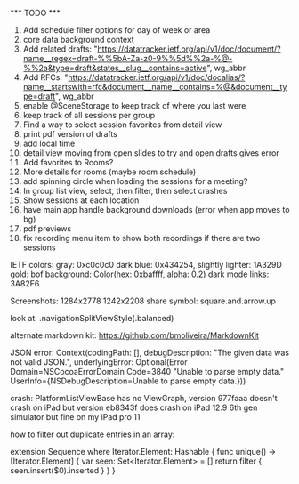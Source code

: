 *** TODO ***

1. Add schedule filter options for day of week or area
2. core data background context
3. Add related drafts: "https://datatracker.ietf.org/api/v1/doc/document/?name__regex=draft-%%5bA-Za-z0-9%%5d%%2a-%@-%%2a&type=draft&states__slug__contains=active", wg_abbr
4. Add RFCs: "https://datatracker.ietf.org/api/v1/doc/docalias/?name__startswith=rfc&document__name__contains=%@&document__type=draft", wg_abbr
5. enable @SceneStorage to keep track of where you last were
6. keep track of all sessions per group
7. Find a way to select session favorites from detail view
8. print pdf version of drafts
9. add local time
10. detail view moving from open slides to try and open drafts gives error
11. Add favorites to Rooms?
12. More details for rooms (maybe room schedule)
13. add spinning circle when loading the sessions for a meeting?
14. In group list view, select, then filter, then select crashes
15. Show sessions at each location
16. have main app handle background downloads (error when app moves to bg)
17. pdf previews
18. fix recording menu item to show both recordings if there are two sessions


IETF colors:
	gray: 0xc0c0c0
	dark blue: 0x434254, slightly lighter: 1A329D
	gold: 
	bof background: Color(hex: 0xbaffff, alpha: 0.2)
	dark mode links: 3A82F6

Screenshots:
	1284x2778
	1242x2208
share symbol: square.and.arrow.up

look at: .navigationSplitViewStyle(.balanced)

alternate markdown kit:
https://github.com/bmoliveira/MarkdownKit

JSON error:
Context(codingPath: [], debugDescription: "The given data was not valid JSON.", underlyingError: Optional(Error Domain=NSCocoaErrorDomain Code=3840 "Unable to parse empty data." UserInfo={NSDebugDescription=Unable to parse empty data.}))


crash: PlatformListViewBase has no ViewGraph, version 977faaa doesn't crash on iPad but version eb8343f does crash on iPad 12.9 6th gen simulator but fine on my iPad pro 11 

how to filter out duplicate entries in an array:

extension Sequence where Iterator.Element: Hashable {
    func unique() -> [Iterator.Element] {
        var seen: Set<Iterator.Element> = []
        return filter { seen.insert($0).inserted }
    }
}
